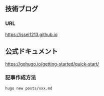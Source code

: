 ## 技術ブログ
### URL
<a href="https://issei1213.github.io/" target="_blank">https://issei1213.github.io </a> 

## 公式ドキュメント
https://gohugo.io/getting-started/quick-start/

### 記事作成方法
```bash
hugo new posts/xxx.md
```
